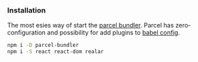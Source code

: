 ### Installation

The most esies way of start the [parcel bundler](https://parceljs.org/getting_started.html). Parcel has zero-configuration and possibility for add plugins to [babel config](https://babel.dev/docs/en/configuration).

```bash
npm i -D parcel-bundler
npm i -S react react-dom realar
```
